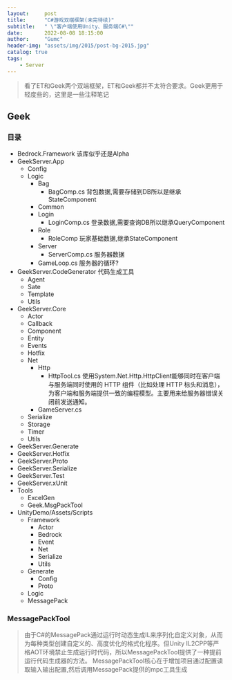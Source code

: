 ```yaml
---
layout:     post
title:      "C#游戏双端框架(未完待续)"
subtitle:   " \"客户端使用Unity、服务端C#­\""
date:       2022-08-08 18:15:00
author:     "Gumc"
header-img: "assets/img/2015/post-bg-2015.jpg"
catalog: true
tags:
    - Server
---
```

> 看了ET和Geek两个双端框架，ET和Geek都并不太符合要求。Geek更用于轻度些的，这里是一些注释笔记

## Geek

### 目录

- Bedrock.Framework     该库似乎还是Alpha
- GeekServer.App
  - Config
  - Logic
    - Bag
      - BagComp.cs    背包数据,需要存储到DB所以是继承StateComponent
    - Common
    - Login
      - LoginComp.cs  登录数据,需要查询DB所以继承QueryComponent
    - Role
      - RoleComp      玩家基础数据,继承StateComponent
    - Server
      - ServerComp.cs 服务器数据
    - GameLoop.cs       服务器的循环?
- GeekServer.CodeGenerator  代码生成工具
  - Agent
  - Sate
  - Template
  - Utils
- GeekServer.Core
  - Actor
  - Callback
  - Component
  - Entity
  - Events
  - Hotfix
  - Net
    - Http
      - HttpTool.cs  使用System.Net.Http.HttpClient能够同时在客户端与服务端同时使用的 HTTP 组件（比如处理 HTTP 标头和消息）， 为客户端和服务端提供一致的编程模型。主要用来给服务器错误关闭前发送通知。
    - GameServer.cs
  - Serialize
  - Storage
  - Timer
  - Utils
- GeekServer.Generate
- GeekServer.Hotfix
- GeekServer.Proto
- GeekServer.Serialize
- GeekServer.Test
- GeekServer.xUnit
- Tools
  - ExcelGen
  - Geek.MsgPackTool
- UnityDemo/Assets/Scripts
  - Framework
    - Actor
    - Bedrock
    - Event
    - Net
    - Serialize
    - Utils
  - Generate
    - Config
    - Proto
  - Logic
  - MessagePack

### MessagePackTool

> 由于C#的MessagePack通过运行时动态生成IL来序列化自定义对象，从而为每种类型创建自定义的、高度优化的格式化程序。但Unity IL2CPP等严格AOT环境禁止生成运行时代码，所以MessagePackTool提供了一种提前运行代码生成器的方法。
> MessagePackTool核心在于增加项目通过配置读取输入输出配置,然后调用MessagePack提供的mpc工具生成

<!-- 
## ET和Geek对比
### 差异
- ET使用单线程多进程、Geek使用多线程

### 各自优点
- ET
    - 多进程单物理机和多物理机没区别，天然适合分布式。

- Geek
    - 接口的检测处理、客户端和服务端共用的数据模块是双端必须要有的功能
    - 注释很清晰,容易理解

### 各自缺点（个人想法）
- ET
    - 目录、命名及代码分布比较难理解，有些代码也耦合性强。(强迫症看完受不了)
    - 注释几乎没有，且命名糟糕，导致无法理解开发者的意图,例如Model和Hotfix到底谁是数据谁是逻辑。
    - Client和Server混在一起，其实只有数据和逻辑有必要共用，其他的代码应该分开才会清晰。既然Generate的数据都生成两份了，为何不直接把代码生成两份。

- Geek
    - 貌似是多线程，不利于分布式，且多线程时经常会涉及线程问题会将简单问题复杂化。
    - 引用了Bedrock Framework库，看Nuget目前还是Alpha版本。（实际上如果客户端不使用的话应该可以移除）

### 共有缺点
- 目录结构不合理，公司以前使用CocosCreator+Nodejs实现的客户端服务端双端框架目录比较清晰：
    - Client             客户端代码
        - Client         客户端通用代码
        - ClientEx       客户端当前项目代码
        - Common         CS共用通用代码
        - CommonEx       CS共用当前项目代码
    - Server             服务端代码
        - Server         服务端通用代码
        - ServerEx       服务端共用当前项目代码
        - Common         CS共用通用代码
        - CommonEx       CS共用当前项目代码
- 是否需要增加数据缓存后定时入库缓解来缓解MongoDB压力
- 如有像NodeJS一样单线程单进程代码会非常直观，只要手动开多个进程即可，不用处理多线程操作，不用理解为了异步而实现的代码。



## ET7 （看一遍目录就...）

### 问题？
    - 各种伪装成ComponentSystem的ComponentHelper,是为了避免将逻辑放在Component吗？


- 关系图 -->
